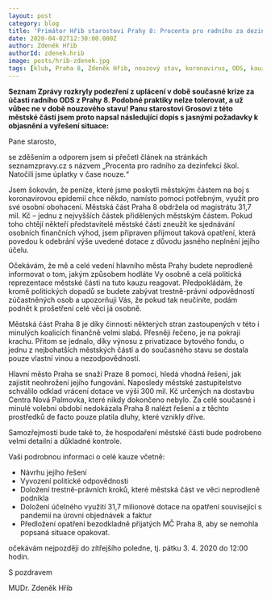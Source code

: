 ```yaml
---
layout: post
category: blog
title: 'Primátor Hřib starostovi Prahy 8: Procenta pro radního za dezinfekci škol? Nepřijatelné!'
date: 2020-04-02T12:30:00.000Z
author: Zdeněk Hřib
authorId: zdenek.hrib
image: posts/hrib-zdenek.jpg
tags: [klub, Praha 8, Zdeněk Hřib, nouzový stav, koronavirus, ODS, kauza, dezinfekce, trestní oznámení]
---
```


**Seznam Zprávy rozkryly podezření z uplácení v době současné krize za účasti radního ODS z Prahy 8. Podobné praktiky nelze tolerovat, a už vůbec ne v době nouzového stavu! Panu starostovi Grosovi z této městské části jsem proto napsal následující dopis s jasnými požadavky k objasnění a vyřešení situace:**

Pane starosto,

se zděšením a odporem jsem si přečetl článek na stránkách seznamzpravy.cz s názvem „Procenta pro radního za dezinfekci škol. Natočili jsme úplatky v čase nouze.“

Jsem šokován, že peníze, které jsme poskytli městským částem na boj s koronavirovou epidemií chce někdo, namísto pomoci potřebným, využít pro své osobní obohacení. Městská část Praha 8 obdržela od magistrátu 31,7 mil. Kč – jednu z nejvyšších částek přidělených městským částem. Pokud toho chtějí někteří představitelé městské části zneužít ke sjednávání osobních finančních výhod, jsem připraven přijmout taková opatření, která povedou k odebrání výše uvedené dotace z důvodu jasného neplnění jejího účelu.

Očekávám, že mě a celé vedení hlavního města Prahy budete neprodleně informovat o tom, jakým způsobem hodláte Vy osobně a celá politická reprezentace městské části na tuto kauzu reagovat. Předpokládám, že kromě politických dopadů se budete zabývat trestně-právní odpovědností zúčastněných osob a upozorňuji Vás, že pokud tak neučiníte, podám podnět k prošetření celé věci já osobně.

Městská část Praha 8 je díky činnosti některých stran zastoupených v této i minulých koalicích finančně velmi slabá. Přesněji řečeno, je na pokraji krachu. Přitom se jednalo, díky výnosu z privatizace bytového fondu, o jednu z nejbohatších městských částí a do současného stavu se dostala pouze vlastní vinou a nezodpovědností.

Hlavní město Praha se snaží Praze 8 pomoci, hledá vhodná řešení, jak zajistit neohrožení jejího fungování. Naposledy městské zastupitelstvo schválilo odklad vrácení dotace ve výši 300 mil. Kč určených na dostavbu Centra Nová Palmovka, které nikdy dokončeno nebylo. Za celé současné i minulé volební období nedokázala Praha 8 nalézt řešení a z těchto prostředků de facto pouze platila dluhy, které vznikly dříve.

Samozřejmostí bude také to, že hospodaření městské části bude podrobeno velmi detailní a důkladné kontrole. 

Vaši podrobnou informaci o celé kauze včetně:

* Návrhu jejího řešení 
* Vyvození politické odpovědnosti 
* Doložení trestně-právních kroků, které městská část ve věci neprodleně podnikla
* Doložení účelného využití 31,7 milionové dotace na opatření související s pandemií na úrovni objednávek a faktur
* Předložení opatření bezodkladně přijatých MČ Praha 8, aby se nemohla popsaná situace opakovat.

očekávám nejpozději do zítřejšího poledne, tj. pátku 3. 4. 2020 do 12:00 hodin.

S pozdravem

MUDr. Zdeněk Hřib
